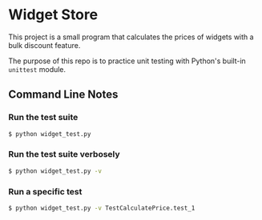 # Widget Store

This project is a small program that calculates the prices of widgets with a bulk discount feature.

The purpose of this repo is to practice unit testing with Python's built-in `unittest` module.

## Command Line Notes

### Run the test suite

```zsh
$ python widget_test.py
```

### Run the test suite verbosely

```zsh
$ python widget_test.py -v
```

### Run a specific test

```zsh
$ python widget_test.py -v TestCalculatePrice.test_1
```